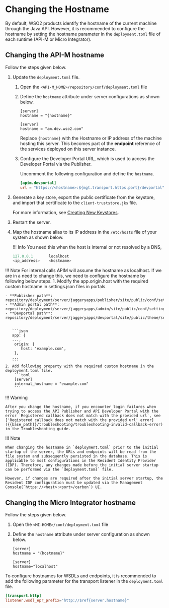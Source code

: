 # Changing the Hostname

By default, WSO2 products identify the hostname of the current machine through the Java API. However, it is recommended to configure the hostname by setting the hostname parameter in the `deployment.toml` file of each runtime (API-M or Micro Integrator).

## Changing the API-M hostname

Follow the steps given below.

1. Update the `deployment.toml` file.

    1. Open the `<API-M_HOME>/repository/conf/deployment.toml` file 
    
    2. Define the `hostname` attribute under server configurations as shown below.

        ``` format tab="Format"
        [server]
        hostname = "{hostname}"
        ```
    
        ``` example tab="Example"
        [server]
        hostname = "am.dev.wso2.com"
        ```
    
        Replace `{hostname}` with the  Hostname or IP address of the machine hosting this server. This becomes part of the **endpoint** reference of the services deployed on this server instance.
    
    3. Configure the Developer Portal URL, which is used to access the Developer Portal via the Publisher. 

        Uncomment the following configuration and define the `hostname`.

        ```toml
        [apim.devportal]
        url = "https://<hostname>:${mgt.transport.https.port}/devportal"
        ```

2.  Generate a key store, export the public certificate from the keystore, and import that certificate to the `client­-truststore.jks` file.
    
     For more information, see [Creating New Keystores]({{base_path}}/install-and-setup/setup/security/configuring-keystores/keystore-basics/creating-new-keystores/).

3.  Restart the server.

4.  Map the hostname alias to its IP address in the `/etc/hosts` file of your system as shown below.

    !!! Info
        You need this when the host is internal or not resolved by a DNS,

    ```java
    127.0.0.1       localhost
    <ip_address>    <hostname>
    ```

!!! Note
    For internal calls APIM will assume the hostname as localhost. If we are in a need to change this, we need to configure the hostname by following below steps.
    1. Modify the app.origin.host with the required custom hostname in settings.json files in portals.
    
    - **Publisher path**: repository/deployment/server/jaggeryapps/publisher/site/public/conf/settings.json
    - **Admin portal path**: repository/deployment/server/jaggeryapps/admin/site/public/conf/settings.json
    - **Devportal path**: repository/deployment/server/jaggeryapps/devportal/site/public/theme/settings.json

        
       ```json
       app: {
       ...,
        origin: {
           host: 'example.com',
        },
       ...
       ```
    2. Add following property with the required custom hostname in the deployment.toml file.
        ```toml
        [server]
        internal_hostname = "example.com"
        ```

!!! Warning

    After you change the hostname, if you encounter login failures when trying to access the API Publisher and API Developer Portal with the error `Registered callback does not match with the provided url`, see ['Registered callback does not match with the provided url' error]({{base_path}}/troubleshooting/troubleshooting-invalid-callback-error) in the Troubleshooting guide.

!!! Note

    When changing the hostname in `deployment.toml` prior to the initial startup of the server, the URLs and endpoints will be read from the file system and subsequently persisted in the database. This is applicable to most configurations in the Resident Identity Provider (IDP). Therefore, any changes made before the initial server startup can be performed via the `deployment.toml` file.
    
    However, if changes are required after the initial server startup, the Resident IDP configuration must be updated via the Management Console(`https://<host>:<port>/carbon`) UI.

## Changing the Micro Integrator hostname

Follow the steps given below.

1.  Open the `<MI-HOME>/conf/deployment.toml` file 
2.  Define the `hostname` attribute under server configuration as shown below.

    ``` format tab="Format"
    [server]
    hostname = "{hostname}"
    ```

    ``` example tab="Example"
    [server]
    hostname="localhost"
    ```

To configure hostnames for WSDLs and endpoints, it is recommended to add the following parameter for the transport listener in the `deployment.toml` file.

```toml
[transport.http]
listener.wsdl_epr_prefix="http://$ref{server.hostname}"
```

